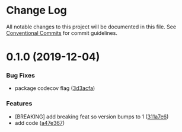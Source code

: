 # Change Log

All notable changes to this project will be documented in this file.
See [Conventional Commits](https://conventionalcommits.org) for commit guidelines.

# 0.1.0 (2019-12-04)


### Bug Fixes

* package codecov flag ([3d3acfa](https://github.com/interledgerjs/interledgerjs/commit/3d3acfa))


### Features

* [BREAKING] add breaking feat so version bumps to 1 ([311a7e6](https://github.com/interledgerjs/interledgerjs/commit/311a7e6))
* add code ([a47e367](https://github.com/interledgerjs/interledgerjs/commit/a47e367))
